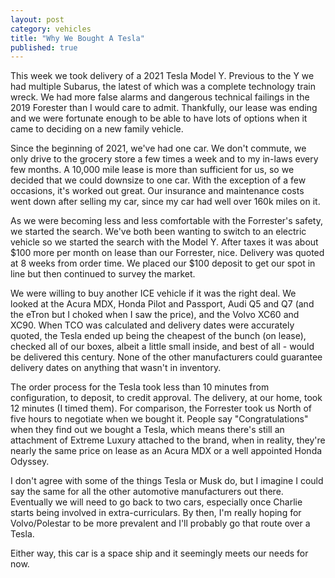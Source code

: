 ```yaml
---
layout: post
category: vehicles
title: "Why We Bought A Tesla"
published: true
---
```


This week we took delivery of a 2021 Tesla Model Y. Previous to the Y we had multiple Subarus, the latest of which was a complete technology train wreck. We had more false alarms and dangerous technical failings in the 2019 Forester than I would care to admit. Thankfully, our lease was ending and we were fortunate enough to be able to have lots of options when it came to deciding on a new family vehicle.

Since the beginning of 2021, we've had one car. We don't commute, we only drive to the grocery store a few times a week and to my in-laws every few months. A 10,000 mile lease is more than sufficient for us, so we decided that we could downsize to one car. With the exception of a few occasions, it's worked out great. Our insurance and maintenance costs went down after selling my car, since my car had well over 160k miles on it.

As we were becoming less and less comfortable with the Forrester's safety, we started the search. We've both been wanting to switch to an electric vehicle so we started the search with the Model Y. After taxes it was about $100 more per month on lease than our Forrester, nice. Delivery was quoted at 8 weeks from order time. We placed our $100 deposit to get our spot in line but then continued to survey the market. 

We were willing to buy another ICE vehicle if it was the right deal. We looked at the Acura MDX, Honda Pilot and Passport, Audi Q5 and Q7 (and the eTron but I choked when I saw the price), and the Volvo XC60 and XC90. When TCO was calculated and delivery dates were accurately quoted, the Tesla ended up being the cheapest of the bunch (on lease), checked all of our boxes, albeit a little small inside, and best of all - would be delivered this century. None of the other manufacturers could guarantee delivery dates on anything that wasn't in inventory. 

The order process for the Tesla took less than 10 minutes from configuration, to deposit, to credit approval. The delivery, at our home, took 12 minutes (I timed them). For comparison, the Forrester took us North of five hours to negotiate when we bought it. People say "Congratulations" when they find out we bought a Tesla, which means there's still an attachment of Extreme Luxury attached to the brand, when in reality, they're nearly the same price on lease as an Acura MDX or a well appointed Honda Odyssey. 

I don't agree with some of the things Tesla or Musk do, but I imagine I could say the same for all the other automotive manufacturers out there. Eventually we will need to go back to two cars, especially once Charlie starts being involved in extra-curriculars. By then, I'm really hoping for Volvo/Polestar to be more prevalent and I'll probably go that route over a Tesla. 

Either way, this car is a space ship and it seemingly meets our needs for now.